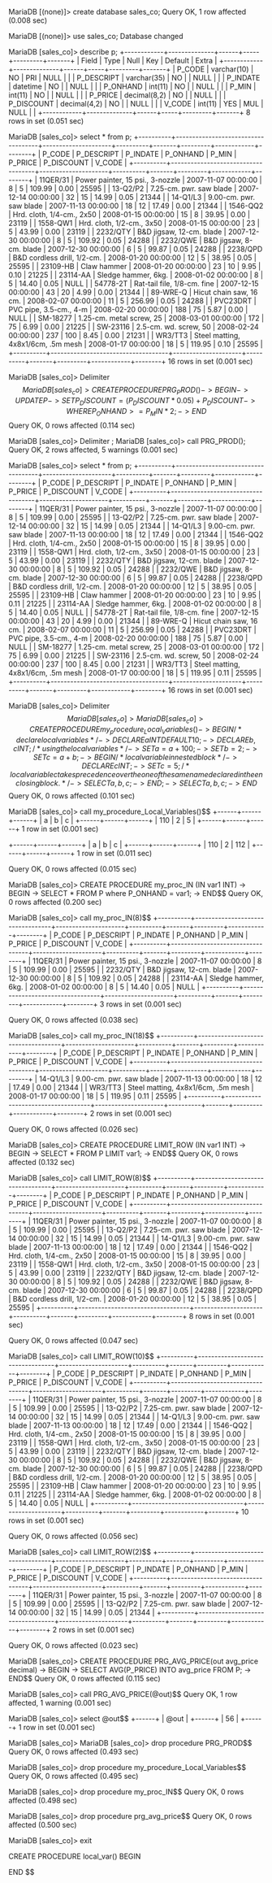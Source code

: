 MariaDB [(none)]> create database sales_co;
Query OK, 1 row affected (0.008 sec)


MariaDB [(none)]> use sales_co;
Database changed


MariaDB [sales_co]> describe p;
+------------+--------------+------+-----+---------+-------+
| Field      | Type         | Null | Key | Default | Extra |
+------------+--------------+------+-----+---------+-------+
| P_CODE     | varchar(10)  | NO   | PRI | NULL    |       |
| P_DESCRIPT | varchar(35)  | NO   |     | NULL    |       |
| P_INDATE   | datetime     | NO   |     | NULL    |       |
| P_ONHAND   | int(11)      | NO   |     | NULL    |       |
| P_MIN      | int(11)      | NO   |     | NULL    |       |
| P_PRICE    | decimal(8,2) | NO   |     | NULL    |       |
| P_DISCOUNT | decimal(4,2) | NO   |     | NULL    |       |
| V_CODE     | int(11)      | YES  | MUL | NULL    |       |
+------------+--------------+------+-----+---------+-------+
8 rows in set (0.051 sec)

MariaDB [sales_co]> select * from p;
+----------+------------------------------------+---------------------+----------+-------+---------+------------+--------+
| P_CODE   | P_DESCRIPT                         | P_INDATE            | P_ONHAND | P_MIN | P_PRICE | P_DISCOUNT | V_CODE |
+----------+------------------------------------+---------------------+----------+-------+---------+------------+--------+
| 11QER/31 | Power painter, 15 psi., 3-nozzle   | 2007-11-07 00:00:00 |        8 |     5 |  109.99 |       0.00 |  25595 |
| 13-Q2/P2 | 7.25-cm. pwr. saw blade            | 2007-12-14 00:00:00 |       32 |    15 |   14.99 |       0.05 |  21344 |
| 14-Q1/L3 | 9.00-cm. pwr. saw blade            | 2007-11-13 00:00:00 |       18 |    12 |   17.49 |       0.00 |  21344 |
| 1546-QQ2 | Hrd. cloth, 1/4-cm., 2x50          | 2008-01-15 00:00:00 |       15 |     8 |   39.95 |       0.00 |  23119 |
| 1558-QW1 | Hrd. cloth, 1/2-cm., 3x50          | 2008-01-15 00:00:00 |       23 |     5 |   43.99 |       0.00 |  23119 |
| 2232/QTY | B&D jigsaw, 12-cm. blade           | 2007-12-30 00:00:00 |        8 |     5 |  109.92 |       0.05 |  24288 |
| 2232/QWE | B&D jigsaw, 8-cm. blade            | 2007-12-30 00:00:00 |        6 |     5 |   99.87 |       0.05 |  24288 |
| 2238/QPD | B&D cordless drill, 1/2-cm.        | 2008-01-20 00:00:00 |       12 |     5 |   38.95 |       0.05 |  25595 |
| 23109-HB | Claw hammer                        | 2008-01-20 00:00:00 |       23 |    10 |    9.95 |       0.10 |  21225 |
| 23114-AA | Sledge hammer, 6kg.                | 2008-01-02 00:00:00 |        8 |     5 |   14.40 |       0.05 |   NULL |
| 54778-2T | Rat-tail file, 1/8-cm. fine        | 2007-12-15 00:00:00 |       43 |    20 |    4.99 |       0.00 |  21344 |
| 89-WRE-Q | Hicut chain saw, 16 cm.            | 2008-02-07 00:00:00 |       11 |     5 |  256.99 |       0.05 |  24288 |
| PVC23DRT | PVC pipe, 3.5-cm., 4-m             | 2008-02-20 00:00:00 |      188 |    75 |    5.87 |       0.00 |   NULL |
| SM-18277 | 1.25-cm. metal screw, 25           | 2008-03-01 00:00:00 |      172 |    75 |    6.99 |       0.00 |  21225 |
| SW-23116 | 2.5-cm. wd. screw, 50              | 2008-02-24 00:00:00 |      237 |   100 |    8.45 |       0.00 |  21231 |
| WR3/TT3  | Steel matting, 4x8x1/6cm, .5m mesh | 2008-01-17 00:00:00 |       18 |     5 |  119.95 |       0.10 |  25595 |
+----------+------------------------------------+---------------------+----------+-------+---------+------------+--------+
16 rows in set (0.001 sec)

MariaDB [sales_co]> Delimiter $$
MariaDB [sales_co]> CREATE PROCEDURE PRG_PROD()
    -> BEGIN
    -> UPDATE P
    -> SET P_DISCOUNT = (P_DISCOUNT*0.05)+ P_DISCOUNT
    -> WHERE P_ONHAND >= P_MIN*2;
    -> END $$
Query OK, 0 rows affected (0.114 sec)

MariaDB [sales_co]> Delimiter ;
MariaDB [sales_co]> call PRG_PROD();
Query OK, 2 rows affected, 5 warnings (0.001 sec)

MariaDB [sales_co]> select * from p;
+----------+------------------------------------+---------------------+----------+-------+---------+------------+--------+
| P_CODE   | P_DESCRIPT                         | P_INDATE            | P_ONHAND | P_MIN | P_PRICE | P_DISCOUNT | V_CODE |
+----------+------------------------------------+---------------------+----------+-------+---------+------------+--------+
| 11QER/31 | Power painter, 15 psi., 3-nozzle   | 2007-11-07 00:00:00 |        8 |     5 |  109.99 |       0.00 |  25595 |
| 13-Q2/P2 | 7.25-cm. pwr. saw blade            | 2007-12-14 00:00:00 |       32 |    15 |   14.99 |       0.05 |  21344 |
| 14-Q1/L3 | 9.00-cm. pwr. saw blade            | 2007-11-13 00:00:00 |       18 |    12 |   17.49 |       0.00 |  21344 |
| 1546-QQ2 | Hrd. cloth, 1/4-cm., 2x50          | 2008-01-15 00:00:00 |       15 |     8 |   39.95 |       0.00 |  23119 |
| 1558-QW1 | Hrd. cloth, 1/2-cm., 3x50          | 2008-01-15 00:00:00 |       23 |     5 |   43.99 |       0.00 |  23119 |
| 2232/QTY | B&D jigsaw, 12-cm. blade           | 2007-12-30 00:00:00 |        8 |     5 |  109.92 |       0.05 |  24288 |
| 2232/QWE | B&D jigsaw, 8-cm. blade            | 2007-12-30 00:00:00 |        6 |     5 |   99.87 |       0.05 |  24288 |
| 2238/QPD | B&D cordless drill, 1/2-cm.        | 2008-01-20 00:00:00 |       12 |     5 |   38.95 |       0.05 |  25595 |
| 23109-HB | Claw hammer                        | 2008-01-20 00:00:00 |       23 |    10 |    9.95 |       0.11 |  21225 |
| 23114-AA | Sledge hammer, 6kg.                | 2008-01-02 00:00:00 |        8 |     5 |   14.40 |       0.05 |   NULL |
| 54778-2T | Rat-tail file, 1/8-cm. fine        | 2007-12-15 00:00:00 |       43 |    20 |    4.99 |       0.00 |  21344 |
| 89-WRE-Q | Hicut chain saw, 16 cm.            | 2008-02-07 00:00:00 |       11 |     5 |  256.99 |       0.05 |  24288 |
| PVC23DRT | PVC pipe, 3.5-cm., 4-m             | 2008-02-20 00:00:00 |      188 |    75 |    5.87 |       0.00 |   NULL |
| SM-18277 | 1.25-cm. metal screw, 25           | 2008-03-01 00:00:00 |      172 |    75 |    6.99 |       0.00 |  21225 |
| SW-23116 | 2.5-cm. wd. screw, 50              | 2008-02-24 00:00:00 |      237 |   100 |    8.45 |       0.00 |  21231 |
| WR3/TT3  | Steel matting, 4x8x1/6cm, .5m mesh | 2008-01-17 00:00:00 |       18 |     5 |  119.95 |       0.11 |  25595 |
+----------+------------------------------------+---------------------+----------+-------+---------+------------+--------+
16 rows in set (0.001 sec)

MariaDB [sales_co]> Delimiter $$
MariaDB [sales_co]> 
MariaDB [sales_co]> CREATE PROCEDURE my_procedure_Local_Variables() 
    -> BEGIN /* declare local variables */ 
    -> DECLARE a INT DEFAULT 10; 
    -> DECLARE b, c INT; /* using the local variables */ 
    -> SET a = a + 100; 
    -> SET b = 2;
    -> SET c = a + b; 
    -> BEGIN /* local variable in nested block */ 
    -> DECLARE c INT; 
    -> SET c = 5; /* local variable c takes precedence over the one of the same name declared in the enclosing block. */ 
    -> SELECT a, b, c; 
    -> END; 
    -> SELECT a, b, c; 
    -> END$$
Query OK, 0 rows affected (0.101 sec)

MariaDB [sales_co]> call my_procedure_Local_Variables()$$
+------+------+------+
| a    | b    | c    |
+------+------+------+
|  110 |    2 |    5 |
+------+------+------+
1 row in set (0.001 sec)

+------+------+------+
| a    | b    | c    |
+------+------+------+
|  110 |    2 |  112 |
+------+------+------+
1 row in set (0.011 sec)

Query OK, 0 rows affected (0.015 sec)

MariaDB [sales_co]> CREATE PROCEDURE my_proc_IN (IN var1 INT) 
    -> BEGIN 
    -> SELECT * FROM P where P_ONHAND = var1; 
    -> END$$
Query OK, 0 rows affected (0.200 sec)

MariaDB [sales_co]> call my_proc_IN(8)$$
+----------+----------------------------------+---------------------+----------+-------+---------+------------+--------+
| P_CODE   | P_DESCRIPT                       | P_INDATE            | P_ONHAND | P_MIN | P_PRICE | P_DISCOUNT | V_CODE |
+----------+----------------------------------+---------------------+----------+-------+---------+------------+--------+
| 11QER/31 | Power painter, 15 psi., 3-nozzle | 2007-11-07 00:00:00 |        8 |     5 |  109.99 |       0.00 |  25595 |
| 2232/QTY | B&D jigsaw, 12-cm. blade         | 2007-12-30 00:00:00 |        8 |     5 |  109.92 |       0.05 |  24288 |
| 23114-AA | Sledge hammer, 6kg.              | 2008-01-02 00:00:00 |        8 |     5 |   14.40 |       0.05 |   NULL |
+----------+----------------------------------+---------------------+----------+-------+---------+------------+--------+
3 rows in set (0.001 sec)

Query OK, 0 rows affected (0.038 sec)

MariaDB [sales_co]> call my_proc_IN(18)$$
+----------+------------------------------------+---------------------+----------+-------+---------+------------+--------+
| P_CODE   | P_DESCRIPT                         | P_INDATE            | P_ONHAND | P_MIN | P_PRICE | P_DISCOUNT | V_CODE |
+----------+------------------------------------+---------------------+----------+-------+---------+------------+--------+
| 14-Q1/L3 | 9.00-cm. pwr. saw blade            | 2007-11-13 00:00:00 |       18 |    12 |   17.49 |       0.00 |  21344 |
| WR3/TT3  | Steel matting, 4x8x1/6cm, .5m mesh | 2008-01-17 00:00:00 |       18 |     5 |  119.95 |       0.11 |  25595 |
+----------+------------------------------------+---------------------+----------+-------+---------+------------+--------+
2 rows in set (0.001 sec)

Query OK, 0 rows affected (0.026 sec)

MariaDB [sales_co]> CREATE PROCEDURE LIMIT_ROW (IN var1 INT) 
    -> BEGIN 
    -> SELECT * FROM P LIMIT var1; 
    -> END$$
Query OK, 0 rows affected (0.132 sec)

MariaDB [sales_co]> call LIMIT_ROW(8)$$
+----------+----------------------------------+---------------------+----------+-------+---------+------------+--------+
| P_CODE   | P_DESCRIPT                       | P_INDATE            | P_ONHAND | P_MIN | P_PRICE | P_DISCOUNT | V_CODE |
+----------+----------------------------------+---------------------+----------+-------+---------+------------+--------+
| 11QER/31 | Power painter, 15 psi., 3-nozzle | 2007-11-07 00:00:00 |        8 |     5 |  109.99 |       0.00 |  25595 |
| 13-Q2/P2 | 7.25-cm. pwr. saw blade          | 2007-12-14 00:00:00 |       32 |    15 |   14.99 |       0.05 |  21344 |
| 14-Q1/L3 | 9.00-cm. pwr. saw blade          | 2007-11-13 00:00:00 |       18 |    12 |   17.49 |       0.00 |  21344 |
| 1546-QQ2 | Hrd. cloth, 1/4-cm., 2x50        | 2008-01-15 00:00:00 |       15 |     8 |   39.95 |       0.00 |  23119 |
| 1558-QW1 | Hrd. cloth, 1/2-cm., 3x50        | 2008-01-15 00:00:00 |       23 |     5 |   43.99 |       0.00 |  23119 |
| 2232/QTY | B&D jigsaw, 12-cm. blade         | 2007-12-30 00:00:00 |        8 |     5 |  109.92 |       0.05 |  24288 |
| 2232/QWE | B&D jigsaw, 8-cm. blade          | 2007-12-30 00:00:00 |        6 |     5 |   99.87 |       0.05 |  24288 |
| 2238/QPD | B&D cordless drill, 1/2-cm.      | 2008-01-20 00:00:00 |       12 |     5 |   38.95 |       0.05 |  25595 |
+----------+----------------------------------+---------------------+----------+-------+---------+------------+--------+
8 rows in set (0.001 sec)

Query OK, 0 rows affected (0.047 sec)

MariaDB [sales_co]> call LIMIT_ROW(10)$$
+----------+----------------------------------+---------------------+----------+-------+---------+------------+--------+
| P_CODE   | P_DESCRIPT                       | P_INDATE            | P_ONHAND | P_MIN | P_PRICE | P_DISCOUNT | V_CODE |
+----------+----------------------------------+---------------------+----------+-------+---------+------------+--------+
| 11QER/31 | Power painter, 15 psi., 3-nozzle | 2007-11-07 00:00:00 |        8 |     5 |  109.99 |       0.00 |  25595 |
| 13-Q2/P2 | 7.25-cm. pwr. saw blade          | 2007-12-14 00:00:00 |       32 |    15 |   14.99 |       0.05 |  21344 |
| 14-Q1/L3 | 9.00-cm. pwr. saw blade          | 2007-11-13 00:00:00 |       18 |    12 |   17.49 |       0.00 |  21344 |
| 1546-QQ2 | Hrd. cloth, 1/4-cm., 2x50        | 2008-01-15 00:00:00 |       15 |     8 |   39.95 |       0.00 |  23119 |
| 1558-QW1 | Hrd. cloth, 1/2-cm., 3x50        | 2008-01-15 00:00:00 |       23 |     5 |   43.99 |       0.00 |  23119 |
| 2232/QTY | B&D jigsaw, 12-cm. blade         | 2007-12-30 00:00:00 |        8 |     5 |  109.92 |       0.05 |  24288 |
| 2232/QWE | B&D jigsaw, 8-cm. blade          | 2007-12-30 00:00:00 |        6 |     5 |   99.87 |       0.05 |  24288 |
| 2238/QPD | B&D cordless drill, 1/2-cm.      | 2008-01-20 00:00:00 |       12 |     5 |   38.95 |       0.05 |  25595 |
| 23109-HB | Claw hammer                      | 2008-01-20 00:00:00 |       23 |    10 |    9.95 |       0.11 |  21225 |
| 23114-AA | Sledge hammer, 6kg.              | 2008-01-02 00:00:00 |        8 |     5 |   14.40 |       0.05 |   NULL |
+----------+----------------------------------+---------------------+----------+-------+---------+------------+--------+
10 rows in set (0.001 sec)

Query OK, 0 rows affected (0.056 sec)

MariaDB [sales_co]> call LIMIT_ROW(2)$$
+----------+----------------------------------+---------------------+----------+-------+---------+------------+--------+
| P_CODE   | P_DESCRIPT                       | P_INDATE            | P_ONHAND | P_MIN | P_PRICE | P_DISCOUNT | V_CODE |
+----------+----------------------------------+---------------------+----------+-------+---------+------------+--------+
| 11QER/31 | Power painter, 15 psi., 3-nozzle | 2007-11-07 00:00:00 |        8 |     5 |  109.99 |       0.00 |  25595 |
| 13-Q2/P2 | 7.25-cm. pwr. saw blade          | 2007-12-14 00:00:00 |       32 |    15 |   14.99 |       0.05 |  21344 |
+----------+----------------------------------+---------------------+----------+-------+---------+------------+--------+
2 rows in set (0.001 sec)

Query OK, 0 rows affected (0.023 sec)

MariaDB [sales_co]> CREATE PROCEDURE PRG_AVG_PRICE(out avg_price decimal)
    -> BEGIN
    -> SELECT AVG(P_PRICE) INTO avg_price FROM P;
    -> END$$
Query OK, 0 rows affected (0.115 sec)

MariaDB [sales_co]> call PRG_AVG_PRICE(@out)$$
Query OK, 1 row affected, 1 warning (0.001 sec)

MariaDB [sales_co]> select @out$$
+------+
| @out |
+------+
|   56 |
+------+
1 row in set (0.001 sec)

MariaDB [sales_co]> 
MariaDB [sales_co]> drop procedure PRG_PROD$$
Query OK, 0 rows affected (0.493 sec)

MariaDB [sales_co]> drop procedure my_procedure_Local_Variables$$
Query OK, 0 rows affected (0.495 sec)

MariaDB [sales_co]> drop procedure my_proc_IN$$
Query OK, 0 rows affected (0.498 sec)

MariaDB [sales_co]> drop procedure  prg_avg_price$$
Query OK, 0 rows affected (0.500 sec)

MariaDB [sales_co]> exit


CREATE PROCEDURE local_var()
BEGIN
    
END $$